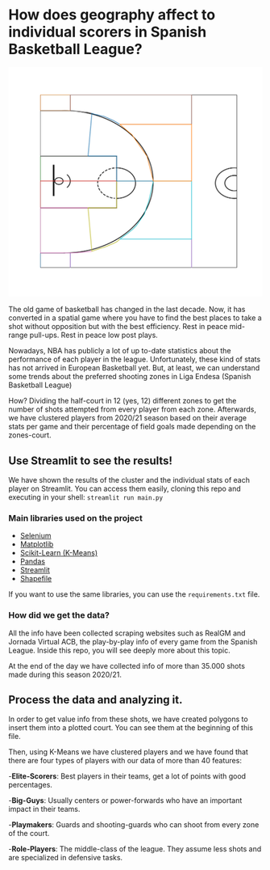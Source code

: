 # How does geography affect to individual scorers in Spanish Basketball League?

![Zones of the court](./images/polygon_court.png)

The old game of basketball has changed in the last decade. Now, it has converted in a spatial game where you have to find the best places to take a shot without opposition but with the best efficiency. Rest in peace mid-range pull-ups. Rest in peace low post plays. 

Nowadays, NBA has publicly a lot of up to-date statistics about the performance of each player in the league. Unfortunately, these kind of stats has not arrived in European Basketball yet. But, at least, we can understand some trends about the preferred shooting zones in Liga Endesa (Spanish Basketball League)

How? Dividing the half-court in 12 (yes, 12) different zones to get the number of shots attempted from every player from each zone. Afterwards, we have clustered players from 2020/21 season based on their average stats per game and their percentage of field goals made depending on the zones-court.

## Use Streamlit to see the results!
We have shown the results of the cluster and the individual stats of each player on Streamlit. 
You can access them easily, cloning this repo and executing in your shell: `streamlit run main.py`

### Main libraries used on the project
- [Selenium](https://pypi.org/project/beautifulsoup4/)
- [Matplotlib](https://matplotlib.org/)
- [Scikit-Learn (K-Means)](https://scikit-learn.org/stable/modules/generated/sklearn.cluster.KMeans.html)
- [Pandas](https://pandas.pydata.org/docs/)
- [Streamlit](https://docs.streamlit.io/en/stable/)
- [Shapefile](https://pypi.org/project/pyshp/)

If you want to use the same libraries, you can use the `requirements.txt` file. 

### How did we get the data?
All the info have been collected scraping websites such as RealGM and Jornada Virtual ACB, the play-by-play info of every game from the Spanish League. Inside this repo, you will see deeply more about this topic.

At the end of the day we have collected info of more than 35.000 shots made during this season 2020/21.

## Process the data and analyzing it.
In order to get value info from these shots, we have created polygons to insert them into a plotted court. You can see them at the beginning of this file. 

Then, using K-Means we have clustered players and we have found that there are four types of players with our data of more than 40 features:

-**Elite-Scorers**: Best players in their teams, get a lot of points with good percentages. 

-**Big-Guys**: Usually centers or power-forwards who have an important impact in their teams.

-**Playmakers**: Guards and shooting-guards who can shoot from every zone of the court.

-**Role-Players**: The middle-class of the league. They assume less shots and are specialized in defensive tasks. 


